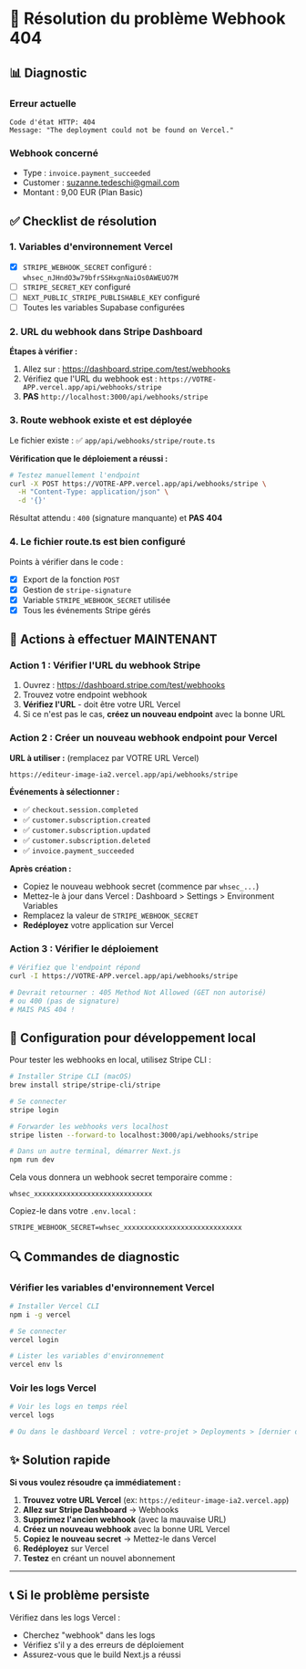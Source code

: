 # 🔧 Résolution du problème Webhook 404

## 📊 Diagnostic

### Erreur actuelle
```
Code d'état HTTP: 404
Message: "The deployment could not be found on Vercel."
```

### Webhook concerné
- Type : `invoice.payment_succeeded`
- Customer : suzanne.tedeschi@gmail.com
- Montant : 9,00 EUR (Plan Basic)

## ✅ Checklist de résolution

### 1. Variables d'environnement Vercel
- [x] `STRIPE_WEBHOOK_SECRET` configuré : `whsec_nJHndO3w79bfrSSHxgnNaiOs0AWEUO7M`
- [ ] `STRIPE_SECRET_KEY` configuré
- [ ] `NEXT_PUBLIC_STRIPE_PUBLISHABLE_KEY` configuré
- [ ] Toutes les variables Supabase configurées

### 2. URL du webhook dans Stripe Dashboard

**Étapes à vérifier :**

1. Allez sur : https://dashboard.stripe.com/test/webhooks
2. Vérifiez que l'URL du webhook est : `https://VOTRE-APP.vercel.app/api/webhooks/stripe`
3. **PAS** `http://localhost:3000/api/webhooks/stripe`

### 3. Route webhook existe et est déployée

Le fichier existe : ✅ `app/api/webhooks/stripe/route.ts`

**Vérification que le déploiement a réussi :**

```bash
# Testez manuellement l'endpoint
curl -X POST https://VOTRE-APP.vercel.app/api/webhooks/stripe \
  -H "Content-Type: application/json" \
  -d '{}'
```

Résultat attendu : `400` (signature manquante) et **PAS 404**

### 4. Le fichier route.ts est bien configuré

Points à vérifier dans le code :
- [x] Export de la fonction `POST`
- [x] Gestion de `stripe-signature`
- [x] Variable `STRIPE_WEBHOOK_SECRET` utilisée
- [x] Tous les événements Stripe gérés

## 🚀 Actions à effectuer MAINTENANT

### Action 1 : Vérifier l'URL du webhook Stripe

1. Ouvrez : https://dashboard.stripe.com/test/webhooks
2. Trouvez votre endpoint webhook
3. **Vérifiez l'URL** - doit être votre URL Vercel
4. Si ce n'est pas le cas, **créez un nouveau endpoint** avec la bonne URL

### Action 2 : Créer un nouveau webhook endpoint pour Vercel

**URL à utiliser :** (remplacez par VOTRE URL Vercel)
```
https://editeur-image-ia2.vercel.app/api/webhooks/stripe
```

**Événements à sélectionner :**
- ✅ `checkout.session.completed`
- ✅ `customer.subscription.created`
- ✅ `customer.subscription.updated`
- ✅ `customer.subscription.deleted`
- ✅ `invoice.payment_succeeded`

**Après création :**
- Copiez le nouveau webhook secret (commence par `whsec_...`)
- Mettez-le à jour dans Vercel : Dashboard > Settings > Environment Variables
- Remplacez la valeur de `STRIPE_WEBHOOK_SECRET`
- **Redéployez** votre application sur Vercel

### Action 3 : Vérifier le déploiement

```bash
# Vérifiez que l'endpoint répond
curl -I https://VOTRE-APP.vercel.app/api/webhooks/stripe

# Devrait retourner : 405 Method Not Allowed (GET non autorisé)
# ou 400 (pas de signature)
# MAIS PAS 404 !
```

## 📝 Configuration pour développement local

Pour tester les webhooks en local, utilisez Stripe CLI :

```bash
# Installer Stripe CLI (macOS)
brew install stripe/stripe-cli/stripe

# Se connecter
stripe login

# Forwarder les webhooks vers localhost
stripe listen --forward-to localhost:3000/api/webhooks/stripe

# Dans un autre terminal, démarrer Next.js
npm run dev
```

Cela vous donnera un webhook secret temporaire comme :
```
whsec_xxxxxxxxxxxxxxxxxxxxxxxxxxxxx
```

Copiez-le dans votre `.env.local` :
```
STRIPE_WEBHOOK_SECRET=whsec_xxxxxxxxxxxxxxxxxxxxxxxxxxxxx
```

## 🔍 Commandes de diagnostic

### Vérifier les variables d'environnement Vercel

```bash
# Installer Vercel CLI
npm i -g vercel

# Se connecter
vercel login

# Lister les variables d'environnement
vercel env ls
```

### Voir les logs Vercel

```bash
# Voir les logs en temps réel
vercel logs

# Ou dans le dashboard Vercel : votre-projet > Deployments > [dernier déploiement] > Logs
```

## ✨ Solution rapide

**Si vous voulez résoudre ça immédiatement :**

1. **Trouvez votre URL Vercel** (ex: `https://editeur-image-ia2.vercel.app`)
2. **Allez sur Stripe Dashboard** → Webhooks
3. **Supprimez l'ancien webhook** (avec la mauvaise URL)
4. **Créez un nouveau webhook** avec la bonne URL Vercel
5. **Copiez le nouveau secret** → Mettez-le dans Vercel
6. **Redéployez** sur Vercel
7. **Testez** en créant un nouvel abonnement

---

## 📞 Si le problème persiste

Vérifiez dans les logs Vercel :
- Cherchez "webhook" dans les logs
- Vérifiez s'il y a des erreurs de déploiement
- Assurez-vous que le build Next.js a réussi
